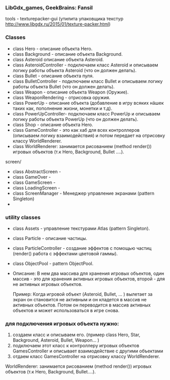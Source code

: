 ### LibGdx_games,  GeekBrains:  Fansil

tools - texturepacker-gui (утилита упаковщика текстур http://www.libgdx.ru/2015/01/texture-packer.html)

### Classes

- class Hero - описание объекта Hero.
- class Background - описание объекта Background.
- class Asteroid  описание объекта Asteroid.
- class AsteroidController - подключаем класс Asteroid и описываем логику работы объекта Asteroid (что он должен делать).
- class Bullet - описание объекта пуля.
- class BulletController - подключаем класс Bullet и описываем логику работы объекта Bullet (что он должен делать).
- class Weapon - описание объекта Weapon (Оружие).
- class WeaponRendering - отрисовка оружия.
- class PowerUp - описание объекта (добавление в игру всяких нäшек таких как, пополнение жизни, монетки и т.д). 
- class PowerUpController- подключаем класс PowerUp и описываем логику работы объекта PowerUp (что он должен делать).
- class Shop - описание объекта Hero.
- class GameController - это как хаб для всех контроллеров (описываем логику взаимодействия) и потом передает на отрисовку классу WorldRenderer.
- class WorldRenderer: занимается рисованием (method render()) игровых объектов  (т.к Hero, Background, Bullet ....).

screen/
- class AbstractScreen -
- class GameOver -
- class GameScreen -
- class LoadingScreen -
- class ScreenManager - Менеджер управление экранами (pattern Singleton)
- 
### utility classes

- class Assets - управление текстурами Atlas (pattern Singleton).
- class Particle - описание частицы.
- class ParticleController - создание эффектов с помощью частиц (render() работа с эффектами цветовой гаммы).
- class ObjectPool - pattern ObjectPool.
- Описание: B нем два массива для хранения игровых объектов, oдин массив - это для хранения активных игровых объектов, второй - для не активных игровых объектов.
  
  Пример: Когда игровой объект (Asteroid, Bullet, ... ) вылетает за экран он становится не активным и он кладется в массив не активных объектов.
  Потом он переводится в массив активных объектов и может использоваться в игре снова.


### для подключения игровых объекта нужно:

1. создаем класс и описываем его. (пример class Hero, Star, Background, Asteroid, Bullet, Weapon...  )
2. подключаем этот класс к контроллеру игровых объектов GamesController и описывает взаимодействие с другими объектами
3. отдаем класс GamesController на отрисовку классу WorldRenderer.

 WorldRenderer: занимается рисованием (method render()) игровых объектов  (т.к Hero, Background, Bullet....).



 


